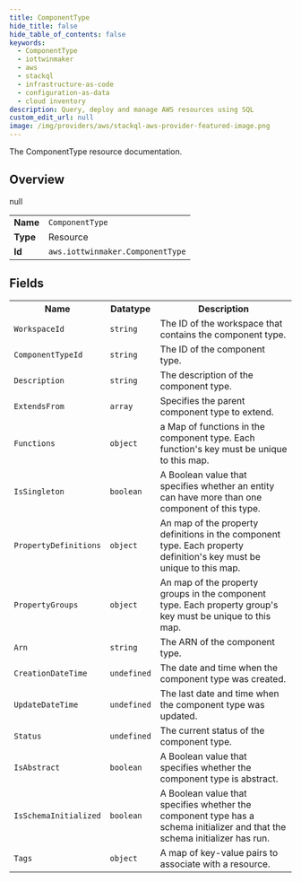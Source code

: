 ```yaml
---
title: ComponentType
hide_title: false
hide_table_of_contents: false
keywords:
  - ComponentType
  - iottwinmaker
  - aws
  - stackql
  - infrastructure-as-code
  - configuration-as-data
  - cloud inventory
description: Query, deploy and manage AWS resources using SQL
custom_edit_url: null
image: /img/providers/aws/stackql-aws-provider-featured-image.png
---
```

The ComponentType resource documentation.

## Overview
<table><tbody>
<tr><td><b>Name</b></td><td><code>ComponentType</code></td></tr>
<tr><td><b>Type</b></td><td>Resource</td></tr>
null
<tr><td><b>Id</b></td><td><code>aws.iottwinmaker.ComponentType</code></td></tr>
</tbody></table>

## Fields
<table><tbody>
<tr><th>Name</th><th>Datatype</th><th>Description</th></tr>
<tr><td><code>WorkspaceId</code></td><td><code>string</code></td><td>The ID of the workspace that contains the component type.</td></tr><tr><td><code>ComponentTypeId</code></td><td><code>string</code></td><td>The ID of the component type.</td></tr><tr><td><code>Description</code></td><td><code>string</code></td><td>The description of the component type.</td></tr><tr><td><code>ExtendsFrom</code></td><td><code>array</code></td><td>Specifies the parent component type to extend.</td></tr><tr><td><code>Functions</code></td><td><code>object</code></td><td>a Map of functions in the component type. Each function's key must be unique to this map.</td></tr><tr><td><code>IsSingleton</code></td><td><code>boolean</code></td><td>A Boolean value that specifies whether an entity can have more than one component of this type.

</td></tr><tr><td><code>PropertyDefinitions</code></td><td><code>object</code></td><td>An map of the property definitions in the component type. Each property definition's key must be unique to this map.</td></tr><tr><td><code>PropertyGroups</code></td><td><code>object</code></td><td>An map of the property groups in the component type. Each property group's key must be unique to this map.</td></tr><tr><td><code>Arn</code></td><td><code>string</code></td><td>The ARN of the component type.</td></tr><tr><td><code>CreationDateTime</code></td><td><code>undefined</code></td><td>The date and time when the component type was created.</td></tr><tr><td><code>UpdateDateTime</code></td><td><code>undefined</code></td><td>The last date and time when the component type was updated.</td></tr><tr><td><code>Status</code></td><td><code>undefined</code></td><td>The current status of the component type.</td></tr><tr><td><code>IsAbstract</code></td><td><code>boolean</code></td><td>A Boolean value that specifies whether the component type is abstract.</td></tr><tr><td><code>IsSchemaInitialized</code></td><td><code>boolean</code></td><td>A Boolean value that specifies whether the component type has a schema initializer and that the schema initializer has run.</td></tr><tr><td><code>Tags</code></td><td><code>object</code></td><td>A map of key-value pairs to associate with a resource.</td></tr>
</tbody></table>